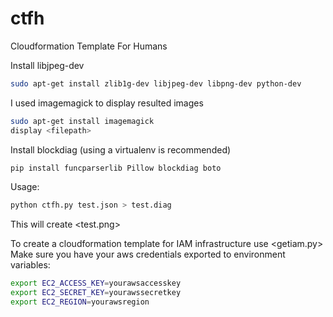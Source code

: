 # ctfh
Cloudformation Template For Humans

Install libjpeg-dev
```bash
sudo apt-get install zlib1g-dev libjpeg-dev libpng-dev python-dev
```

I used imagemagick to display resulted images
```bash
sudo apt-get install imagemagick
display <filepath>
```

Install blockdiag (using a virtualenv is recommended)
```bash
pip install funcparserlib Pillow blockdiag boto
```

Usage:
```bash
python ctfh.py test.json > test.diag
```

This will create <test.png>

To create a cloudformation template for IAM infrastructure use <getiam.py>
Make sure you have your aws credentials exported to environment variables:
```bash
export EC2_ACCESS_KEY=yourawsaccesskey
export EC2_SECRET_KEY=yourawssecretkey
export EC2_REGION=yourawsregion
```